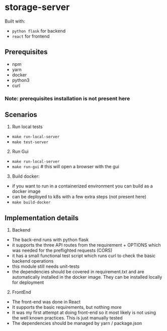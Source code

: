 # storage-server

Built with:
- `python flask` for backend
- `react` for frontend
## Prerequisites
- npm
- yarn
- docker
- python3
- curl

### Note: prerequisites installation is not present here


## Scenarios
1. Run local tests
- `make run-local-server`
- `make test-server`

2. Run Gui
- `make run-local-server`
- `make run-gui` # this will open a browser with the gui

3. Build docker:
- if you want to run in a containerized environment you can build as a docker image
- can be deployed to k8s with a few extra steps (not present here)
- `make build-docker` 


## Implementation details
1. Backend
- The back-end runs with python flask
- it supports the three API routes from the requirement + OPTIONS which was needed for the preflighted requests (CORS)
- it has a small functional test script which runs curl to check the basic backend operations
- this module still needs unit-tests 
- the dependencies should be covered in requirement.txt and are automatically installed in the docker image. They can be installed locally for deployment

2. FrontEnd
- The front-end was done in React
- It supports the basic requirements, but nothing more
- It was my first attempt at doing front-end so it most likely is not using the well known practices. This is just manually tested
- The dependencies should be managed by yarn / package.json



